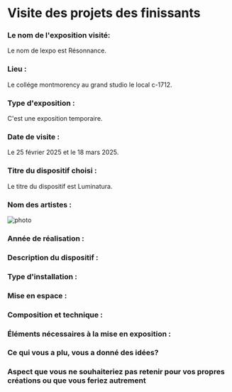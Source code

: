 # Visite des projets des finissants

### Le nom de l'exposition visité:
Le nom de lexpo est Résonnance.

### Lieu : 
Le collége montmorency au grand studio le local c-1712.
 
### Type d'exposition :
C'est une exposition temporaire.

### Date de visite :
Le 25 février 2025 et le 18 mars 2025.
 
### Titre du dispositif choisi : 
Le titre du dispositif est Luminatura.


### Nom des artistes : 
![photo](medias/artiste_Audrey.jpg)


 
### Année de réalisation : 

 
### Description du dispositif : 



 
### Type d'installation : 

 
### Mise en espace : 

 
### Composition et technique :










### Éléments nécessaires à la mise en exposition : 



### Ce qui vous a plu, vous a donné des idées?


### Aspect que vous ne souhaiteriez pas retenir pour vos propres créations ou que vous feriez autrement	

